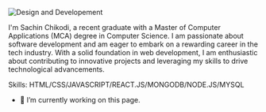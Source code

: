 ![Design and Developement](https://github.com/SachinChikodi8/SachinChikodi8/blob/main/githubanner.png?raw=true)

I'm Sachin Chikodi, a recent graduate with a Master of Computer Applications (MCA) degree in Computer Science. I am passionate about software development and am eager to embark on a rewarding career in the tech industry. With a solid foundation in web development, I am enthusiastic about contributing to innovative projects and leveraging my skills to drive technological advancements.

Skills: HTML/CSS/JAVASCRIPT/REACT.JS/MONGODB/NODE.JS/MYSQL

- 🔭 I’m currently working on this page. 




